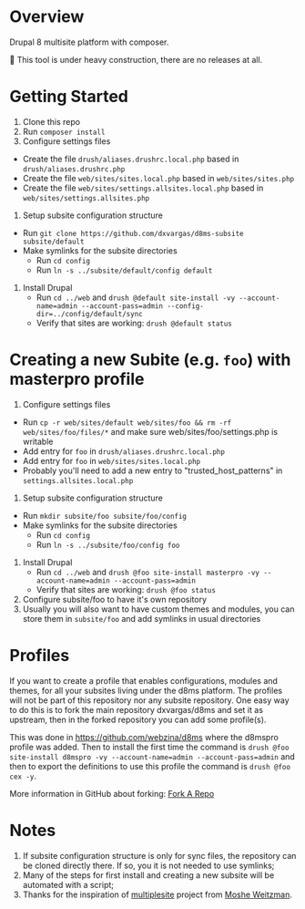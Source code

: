 Overview
===============
Drupal 8 multisite platform with composer.

:bell: This tool is under heavy construction, there are no releases at all.

Getting Started
===============
1. Clone this repo
1. Run `composer install`
1. Configure settings files
  * Create the file `drush/aliases.drushrc.local.php` based in `drush/aliases.drushrc.php`
  * Create the file `web/sites/sites.local.php` based in `web/sites/sites.php`
  * Create the file `web/sites/settings.allsites.local.php` based in `web/sites/settings.allsites.php`
1. Setup subsite configuration structure
  * Run `git clone https://github.com/dxvargas/d8ms-subsite subsite/default`
  * Make symlinks for the subsite directories
    * Run `cd config`
    * Run `ln -s ../subsite/default/config default`
1. Install Drupal
    * Run `cd ../web` and `drush @default site-install -vy --account-name=admin --account-pass=admin --config-dir=../config/default/sync`
    * Verify that sites are working: `drush @default status`

Creating a new Subite (e.g. `foo`) with masterpro profile
===============

1. Configure settings files
  * Run `cp -r web/sites/default web/sites/foo && rm -rf web/sites/foo/files/*` and make sure web/sites/foo/settings.php is writable
  * Add entry for `foo` in `drush/aliases.drushrc.local.php`
  * Add entry for `foo` in `web/sites/sites.local.php`
  * Probably you'll need to add a new entry to "trusted_host_patterns" in `settings.allsites.local.php`
1. Setup subsite configuration structure
  * Run `mkdir subsite/foo subsite/foo/config`
  * Make symlinks for the subsite directories
    * Run `cd config`
    * Run `ln -s ../subsite/foo/config foo`
1. Install Drupal
    * Run `cd ../web` and `drush @foo site-install masterpro -vy --account-name=admin --account-pass=admin`
    * Verify that sites are working: `drush @foo status`
1. Configure subsite/foo to have it's own repository
1. Usually you will also want to have custom themes and modules, you can store
them in `subsite/foo` and add symlinks in usual directories

Profiles
===============
If you want to create a profile that enables configurations,
modules and themes, for all your subsites living under the d8ms platform.
The profiles will not be part of this repository nor any subsite repository.
One easy way to do this is to fork the main repository dxvargas/d8ms and set it
as upstream, then in the forked repository you can add some profile(s).

This was done in https://github.com/webzina/d8ms where the d8mspro profile was added.
Then to install the first time the command is `drush @foo site-install d8mspro -vy --account-name=admin --account-pass=admin`
and then to export the definitions to use this profile the command is `drush @foo cex -y`.

More information in GitHub about forking:
[Fork A Repo](https://help.github.com/articles/fork-a-repo/)

Notes
===============

1. If subsite configuration structure is only for sync files, the repository
can be cloned directly there. If so, you it is not needed to use symlinks;
1. Many of the steps for first install and creating a new subsite will be
automated with a script;
1. Thanks for the inspiration of [multiplesite](https://github.com/weitzman/multiplesite)
project from [Moshe Weitzman](https://github.com/weitzman).
